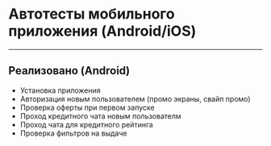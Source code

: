 # Автотесты мобильного приложения (Android/iOS)
---
## Реализовано (Android)
* Установка приложения
* Авторизация новым пользователем (промо экраны, свайп промо)
* Проверка оферты при первом запуске
* Проход кредитного чата новым пользователм
* Проход чата для кредитного рейтинга
* Проверка фильтров на выдаче
